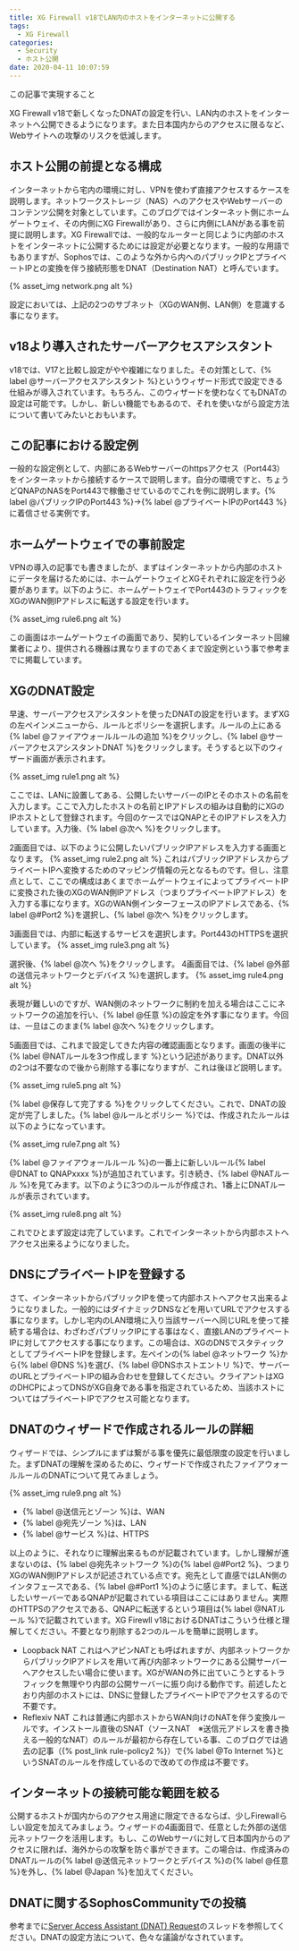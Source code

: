 ```yaml
---
title: XG Firewall v18でLAN内のホストをインターネットに公開する
tags:
  - XG Firewall
categories:
  - Security
  - ホスト公開
date: 2020-04-11 10:07:59
---
```


<p class="onepoint">この記事で実現すること</p>

XG Firewall v18で新しくなったDNATの設定を行い、LAN内のホストをインターネットへ公開できるようになります。また日本国内からのアクセスに限るなど、Webサイトへの攻撃のリスクを低減します。

<!-- more -->

## ホスト公開の前提となる構成

インターネットから宅内の環境に対し、VPNを使わず直接アクセスするケースを説明します。ネットワークストレージ（NAS）へのアクセスやWebサーバーのコンテンツ公開を対象としています。このブログではインターネット側にホームゲートウェイ、その内側にXG Firewallがあり、さらに内側にLANがある事を前提に説明します。XG Firewallでは、一般的なルーターと同じように内部のホストをインターネットに公開するためには設定が必要となります。一般的な用語でもありますが、Sophosでは、このような外から内へのパブリックIPとプライベートIPとの変換を伴う接続形態をDNAT（Destination NAT）と呼んでいます。

{% asset_img network.png alt %}

設定においては、上記の2つのサブネット（XGのWAN側、LAN側）を意識する事になります。

## v18より導入されたサーバーアクセスアシスタント

v18では、V17と比較し設定がやや複雑になりました。その対策として、{% label @サーバーアクセスアシスタント %}というウィザード形式で設定できる仕組みが導入されています。もちろん、このウィザードを使わなくてもDNATの設定は可能です。しかし、新しい機能でもあるので、それを使いながら設定方法について書いてみたいとおもいます。

## この記事における設定例

一般的な設定例として、内部にあるWebサーバーのhttpsアクセス（Port443）をインターネットから接続するケースで説明します。自分の環境ですと、ちょうどQNAPのNASをPort443で稼働させているのでこれを例に説明します。{% label @パブリックIPのPort443 %}→{% label @プライベートIPのPort443 %}に着信させる実例です。

## ホームゲートウェイでの事前設定

VPNの導入の記事でも書きましたが、まずはインターネットから内部のホストにデータを届けるためには、ホームゲートウェイとXGそれぞれに設定を行う必要があります。以下のように、ホームゲートウェイでPort443のトラフィックをXGのWAN側IPアドレスに転送する設定を行います。

{% asset_img rule6.png alt %}

この画面はホームゲートウェイの画面であり、契約しているインターネット回線業者により、提供される機器は異なりますのであくまで設定例という事で参考までに掲載しています。

## XGのDNAT設定

早速、サーバーアクセスアシスタントを使ったDNATの設定を行います。まずXGの左ペインメニューから、ルールとポリシーを選択します。ルールの上にある{% label @ファイアウォールルールの追加 %}をクリックし、{% label @サーバーアクセスアシスタントDNAT %}をクリックします。そうすると以下のウィザード画面が表示されます。

{% asset_img rule1.png alt %}

ここでは、LANに設置してある、公開したいサーバーのIPとそのホストの名前を入力します。ここで入力したホストの名前とIPアドレスの組みは自動的にXGのIPホストとして登録されます。今回のケースではQNAPとそのIPアドレスを入力しています。入力後、{% label @次へ %}をクリックします。

2画面目では、以下のように公開したいパブリックIPアドレスを入力する画面となります。
{% asset_img rule2.png alt %}
これはパブリックIPアドレスからプライベートIPへ変換するためのマッピング情報の元となるものです。但し、注意点として、ここでの構成はあくまでホームゲートウェイによってプライベートIPに変換された後のXGのWAN側IPアドレス（つまりプライベートIPアドレス）を入力する事になります。XGのWAN側インターフェースのIPアドレスである、{% label @#Port2 %}を選択し、{% label @次へ %}をクリックします。

3画面目では、内部に転送するサービスを選択します。Port443のHTTPSを選択しています。
{% asset_img rule3.png alt %}

選択後、{% label @次へ %}をクリックします。
4画面目では、{% label @外部の送信元ネットワークとデバイス %}を選択します。
{% asset_img rule4.png alt %}

表現が難しいのですが、WAN側のネットワークに制約を加える場合はここにネットワークの追加を行い、{% label @任意 %}の設定を外す事になります。今回は、一旦はこのまま{% label @次へ %}をクリックします。

5画面目では、これまで設定してきた内容の確認画面となります。画面の後半に{% label @NATルールを3つ作成します %}という記述があります。DNAT以外の2つは不要なので後から削除する事になりますが、これは後ほど説明します。

{% asset_img rule5.png alt %}

{% label @保存して完了する %}をクリックしてください。これで、DNATの設定が完了しました。{% label @ルールとポリシー %}では、作成されたルールは以下のようになっています。

{% asset_img rule7.png alt %}

{% label @ファイアウォールルール %}の一番上に新しいルール{% label @DNAT to QNAPxxxx %}が追加されています。引き続き、{% label @NATルール %}を見てみます。以下のように3つのルールが作成され、1番上にDNATルールが表示されています。

{% asset_img rule8.png alt %}

これでひとまず設定は完了しています。これでインターネットから内部ホストへアクセス出来るようになりました。

## DNSにプライベートIPを登録する

さて、インターネットからパブリックIPを使って内部ホストへアクセス出来るようになりました。一般的にはダイナミックDNSなどを用いてURLでアクセスする事になります。しかし宅内のLAN環境に入り当該サーバーへ同じURLを使って接続する場合は、わざわざパブリックIPにする事はなく、直接LANのプライベートIPに対してアクセスする事になります。この場合は、XGのDNSでスタティックとしてプライベートIPを登録します。左ペインの{% label @ネットワーク %}から{% label @DNS %}を選び、{% label @DNSホストエントリ %}で、サーバーのURLとプライベートIPの組み合わせを登録してください。クライアントはXGのDHCPによってDNSがXG自身である事を指定されているため、当該ホストについてはプライベートIPでアクセス可能となります。

## DNATのウィザードで作成されるルールの詳細

ウィザードでは、シンプルにまずは繋がる事を優先に最低限度の設定を行いました。まずDNATの理解を深めるために、ウィザードで作成されたファイアウォールルールのDNATについて見てみましょう。

{% asset_img rule9.png alt %}

- {% label @送信元とゾーン %}は、WAN
- {% label @宛先ゾーン %}は、LAN
- {% label @サービス %}は、HTTPS

以上のように、それなりに理解出来るものが記載されています。しかし理解が進まないのは、{% label @宛先ネットワーク %}の{% label @#Port2 %}、つまりXGのWAN側IPアドレスが記述されている点です。宛先として直感ではLAN側のインタフェースである、{% label @#Port1 %}のように感じます。まして、転送したいサーバーであるQNAPが記載されている項目はここにはありません。実際のHTTPSのアクセスである、QNAPに転送するという項目は{% label @NATルール %}で記載されています。XG Firewll v18におけるDNATはこういう仕様と理解してください。不要となり削除する2つのルールを簡単に説明します。

- Loopback NAT
 これはヘアピンNATとも呼ばれますが、内部ネットワークからパブリックIPアドレスを用いて再び内部ネットワークにある公開サーバーへアクセスしたい場合に使います。XGがWANの外に出ていこうとするトラフィックを無理やり内部の公開サーバーに振り向ける動作です。前述したとおり内部のホストには、DNSに登録したプライベートIPでアクセスするので不要です。
- Reflexiv NAT
 これは普通に内部ホストからWAN向けのNATを伴う変換ルールです。インストール直後のSNAT（ソースNAT　※送信元アドレスを書き換える一般的なNAT）のルールが最初から存在している事、このブログでは過去の記事（{% post_link rule-policy2 %}）で{% label @To Internet %}というSNATのルールを作成しているので改めての作成は不要です。

## インターネットの接続可能な範囲を絞る

公開するホストが国内からのアクセス用途に限定できるならば、少しFirewallらしい設定を加えてみましょう。ウィザードの4画面目で、任意とした外部の送信元ネットワークを活用します。もし、このWebサーバに対して日本国内からのアクセスに限れば、海外からの攻撃を防ぐ事ができます。この場合は、作成済みのDNATルールの{% label @送信元ネットワークとデバイス %}の{% label @任意 %}を外し、{% label @Japan %}を加えてください。

## DNATに関するSophosCommunityでの投稿

参考までに[Server Access Assistant (DNAT) Request](https://community.sophos.com/products/xg-firewall/sfos-eap/sfos-v18-early-access-program/f/feedback-and-issues/118045/server-access-assistant-dnat-request)のスレッドを参照してください。DNATの設定方法について、色々な議論がなされています。
